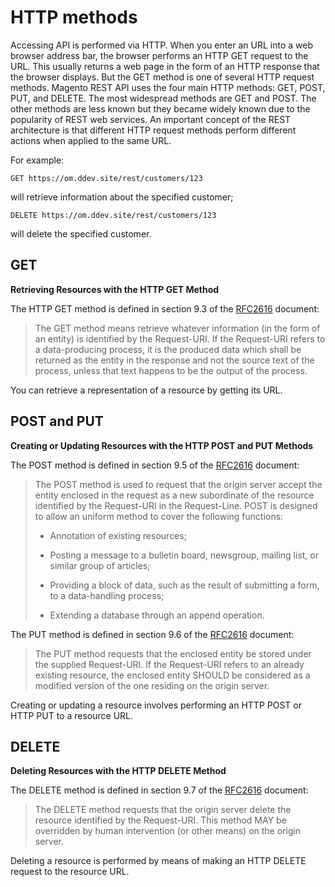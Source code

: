 # HTTP methods

Accessing API is performed via HTTP. When you enter an URL into a web browser address bar, the browser performs an HTTP GET request to the URL. This usually returns a web page in the form of an HTTP response that the browser displays. But the GET method is one of several HTTP request methods. Magento REST API uses the four main HTTP methods: GET, POST, PUT, and DELETE. The most widespread methods are GET and POST. The other methods are less known but they became widely known due to the popularity of REST web services. An important concept of the REST architecture is that different HTTP request methods perform different actions when applied to the same URL.

For example:

```
GET https://om.ddev.site/rest/customers/123
```

will retrieve information about the specified customer;

```
DELETE https://om.ddev.site/rest/customers/123
```

will delete the specified customer.

## GET

**Retrieving Resources with the HTTP GET Method**

The HTTP GET method is defined in section 9.3 of the [RFC2616](http://www.ietf.org/rfc/rfc2616.txt) document:

> The GET method means retrieve whatever information (in the form of an entity) is identified by the Request-URI. If the Request-URI refers to a data-producing process, it is the produced data which shall be returned as the entity in the response and not the source text of the process, unless that text happens to be the output of the process.

You can retrieve a representation of a resource by getting its URL.

## POST and PUT

**Creating or Updating Resources with the HTTP POST and PUT Methods**

The POST method is defined in section 9.5 of the [RFC2616](http://www.ietf.org/rfc/rfc2616.txt) document:

> The POST method is used to request that the origin server accept the entity enclosed in the request as a new subordinate of the resource identified by the Request-URI in the Request-Line. POST is designed to allow an uniform method to cover the following functions:
>
> *   Annotation of existing resources;
>
> *   Posting a message to a bulletin board, newsgroup, mailing list, or similar group of articles;
>
> *   Providing a block of data, such as the result of submitting a form, to a data-handling process;
>
> *   Extending a database through an append operation.

The PUT method is defined in section 9.6 of the [RFC2616](http://www.ietf.org/rfc/rfc2616.txt) document:

> The PUT method requests that the enclosed entity be stored under the supplied Request-URI. If the Request-URI refers to an already existing resource, the enclosed entity SHOULD be considered as a modified version of the one residing on the origin server.

Creating or updating a resource involves performing an HTTP POST or HTTP PUT to a resource URL.

## DELETE

**Deleting Resources with the HTTP DELETE Method**

The DELETE method is defined in section 9.7 of the [RFC2616](http://www.ietf.org/rfc/rfc2616.txt) document:

> The DELETE method requests that the origin server delete the resource identified by the Request-URI. This method MAY be overridden by human intervention (or other means) on the origin server.

Deleting a resource is performed by means of making an HTTP DELETE request to the resource URL.